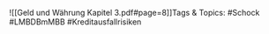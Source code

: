 
![[Geld und Währung Kapitel 3.pdf#page=8]]Tags & Topics:
   #Schock
   #LMBDBmMBB
   #Kreditausfallrisiken